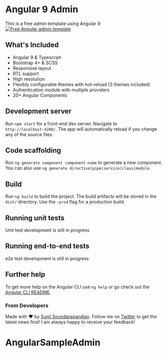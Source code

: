 # Angular 9 Admin

This is a free admin template using Angular 9
[<img src="https://angularadmin.xyz/pictures/desktop-screenshots.png" alt="Free Angular admin template"  />](https://angularadmin.xyz/)

## What's Included
- Angular 9 & Typescript
- Bootstrap 4+ & SCSS
- Responsive layout
- RTL support
- High resolution
- Flexibly configurable themes with hot-reload (3 themes included)
- Authentication module with multiple providers
- 20+ Angular Components

## Development server

Run `npm start` for a front-end dev server. Navigate to `http://localhost:4200/`. The app will automatically reload if you change any of the source files.

## Code scaffolding

Run `ng generate component component-name` to generate a new component. You can also use `ng generate directive|pipe|service|class|module`.

## Build

Run `ng build` to build the project. The build artifacts will be stored in the `dist/` directory. Use the `-prod` flag for a production build.

## Running unit tests

Unit test development is still in progress

## Running end-to-end tests

e2e test development is still in progress

## Further help

To get more help on the Angular CLI use `ng help` or go check out the [Angular CLI README](https://github.com/angular/angular-cli/blob/master/README.md).

### From Developers
Made with :heart: by [Sunil Soundarapandian](https://sdesigns.co.in/). Follow me on [Twitter](https://twitter.com/sunil_designer) to get the latest news first!
I am always happy to receive your feedback!
# AngularSampleAdmin
